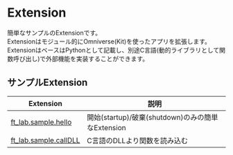 # Extension

簡単なサンプルのExtensionです。      
Extensionはモジュール的にOmniverse(Kit)を使ったアプリを拡張します。      
ExtensionはベースはPythonとして記載し、別途C言語(動的ライブラリとして関数呼び出し)で外部機能を実装することができます。      

## サンプルExtension

|Extension|説明|     
|---|---|     
|[ft_lab.sample.hello](./ft_lab.sample.hello/readme.md)|開始(startup)/破棄(shutdown)のみの簡単なExtension|     
|[ft_lab.sample.callDLL](./ft_lab.sample.callDLL/readme.md)|C言語のDLLより関数を読み込む|     

